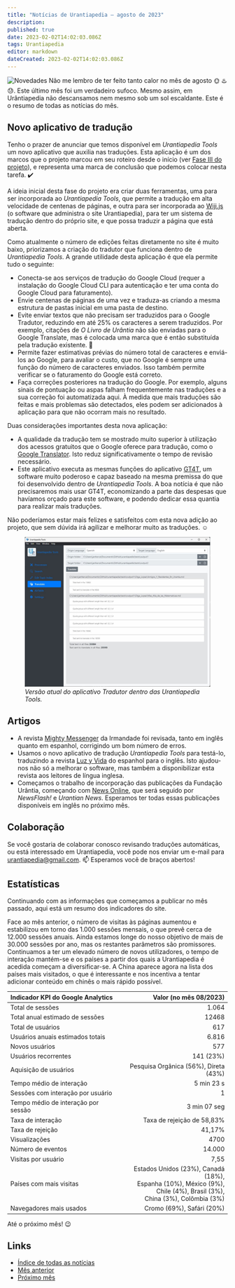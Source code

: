 ```yaml
---
title: "Notícias de Urantiapedia — agosto de 2023"
description: 
published: true
date: 2023-02-02T14:02:03.086Z
tags: Urantiapedia
editor: markdown
dateCreated: 2023-02-02T14:02:03.086Z
---
```


<img src="/_assets/svg/icon-news.svg" alt="Novedades" style="width: 80px;"> Não me lembro de ter feito tanto calor no mês de agosto :sun_with_face: :hotsprings: :sweat:. Este último mês foi um verdadeiro sufoco. Mesmo assim, em Urântiapedia não descansamos nem mesmo sob um sol escaldante. Este é o resumo de todas as notícias do mês. 

## Novo aplicativo de tradução

Tenho o prazer de anunciar que temos disponível em _Urantiapedia Tools_ um novo aplicativo que auxilia nas traduções. Esta aplicação é um dos marcos que o projeto marcou em seu roteiro desde o início (ver [Fase III do projeto](/pt/help/phases#marco-iii-tradutor)), e representa uma marca de conclusão que podemos colocar nesta tarefa. :heavy_check_mark: 

A ideia inicial desta fase do projeto era criar duas ferramentas, uma para ser incorporada ao _Urantiapedia Tools_, que permite a tradução em alta velocidade de centenas de páginas, e outra para ser incorporada ao [Wiji.js](https://js.wiki/) (o software que administra o site Urantiapedia), para ter um sistema de tradução dentro do próprio site, e que possa traduzir a página que está aberta.

Como atualmente o número de edições feitas diretamente no site é muito baixo, priorizamos a criação do tradutor que funciona dentro de _Urantiapedia Tools_. A grande utilidade desta aplicação é que ela permite tudo o seguinte: 
- Conecta-se aos serviços de tradução do Google Cloud (requer a instalação do Google Cloud CLI para autenticação e ter uma conta do Google Cloud para faturamento). 
- Envie centenas de páginas de uma vez e traduza-as criando a mesma estrutura de pastas inicial em uma pasta de destino.
- Evite enviar textos que não precisam ser traduzidos para o Google Tradutor, reduzindo em até 25% os caracteres a serem traduzidos. Por exemplo, citações de _O Livro de Urântia_ não são enviadas para o Google Translate, mas é colocada uma marca que é então substituída pela tradução existente. :clap: 
- Permite fazer estimativas prévias do número total de caracteres e enviá-los ao Google, para avaliar o custo, que no Google é sempre uma função do número de caracteres enviados. Isso também permite verificar se o faturamento do Google está correto.
- Faça correções posteriores na tradução do Google. Por exemplo, alguns sinais de pontuação ou aspas falham frequentemente nas traduções e a sua correção foi automatizada aqui. À medida que mais traduções são feitas e mais problemas são detectados, eles podem ser adicionados à aplicação para que não ocorram mais no resultado. 

Duas considerações importantes desta nova aplicação:
- A qualidade da tradução tem se mostrado muito superior à utilização dos acessos gratuitos que o Google oferece para tradução, como o [Google Translator](https://translate.google.com/). Isto reduz significativamente o tempo de revisão necessário.
- Este aplicativo executa as mesmas funções do aplicativo [GT4T](http://gt4t.net/), um software muito poderoso e capaz baseado na mesma premissa do que foi desenvolvido dentro de _Urantiapedia Tools_. A boa notícia é que não precisaremos mais usar GT4T, economizando a parte das despesas que havíamos orçado para este software, e podendo dedicar essa quantia para realizar mais traduções. 

Não poderíamos estar mais felizes e satisfeitos com esta nova adição ao projeto, que sem dúvida irá agilizar e melhorar muito as traduções. :relaxed: 

<figure id="Sample_fig_1" class="image urantiapedia">
<img src="/image/uptools_translate.jpg">
<figcaption><em>Versão atual do aplicativo Tradutor dentro das Urantiapedia Tools.</em></figcaption>
</figure>

## Artigos

* A revista [Mighty Messenger](/en/index/articles_mighty_messenger) da Irmandade foi revisada, tanto em inglês quanto em espanhol, corrigindo um bom número de erros.
* Usamos o novo aplicativo de tradução _Urantiapedia Tools_ para testá-lo, traduzindo a revista [Luz y Vida](/en/index/articles_luz_y_vida) do espanhol para o inglês. Isto ajudou-nos não só a melhorar o software, mas também a disponibilizar esta revista aos leitores de língua inglesa. 
* Começamos o trabalho de incorporação das publicações da Fundação Urântia, começando com [News Online](/en/index/articles), que será seguido por _NewsFlash!_ e _Urantian News_. Esperamos ter todas essas publicações disponíveis em inglês no próximo mês. 

## Colaboração

Se você gostaria de colaborar conosco revisando traduções automáticas, ou está interessado em Urantiapedia, você pode nos enviar um e-mail para urantiapedia@gmail.com. :mailbox: Esperamos você de braços abertos! 

## Estatísticas 

Continuando com as informações que começamos a publicar no mês passado, aqui está um resumo dos indicadores do site.

Face ao mês anterior, o número de visitas às páginas aumentou e estabilizou em torno das 1.000 sessões mensais, o que prevê cerca de 12.000 sessões anuais. Ainda estamos longe do nosso objetivo de mais de 30.000 sessões por ano, mas os restantes parâmetros são promissores. Continuamos a ter um elevado número de novos utilizadores, o tempo de interação mantém-se e os países a partir dos quais a Urantiapedia é acedida começam a diversificar-se. A China aparece agora na lista dos países mais visitados, o que é interessante e nos incentiva a tentar adicionar conteúdo em chinês o mais rápido possível. 

Indicador KPI do Google Analytics | Valor (no mês 08/2023) 
--- | ---: 
Total de sessões | 1.064 
Total anual estimado de sessões | 12468
Total de usuários | 617 
Usuários anuais estimados totais | 6.816 
Novos usuários | 577 
Usuários recorrentes | 141 (23%) 
Aquisição de usuários | Pesquisa Orgânica (56%), Direta (43%) 
Tempo médio de interação | 5 min 23 s 
Sessões com interação por usuário | 1 
Tempo médio de interação por sessão | 3 min 07 seg 
Taxa de interação | Taxa de rejeição de 58,83% 
Taxa de rejeição | 41,17% 
Visualizações | 4700 
Número de eventos | 14.000 
Visitas por usuário | 7,55 
Países com mais visitas | Estados Unidos (23%), Canadá (18%), <br>Espanha (10%), México (9%), <br>Chile (4%), Brasil (3%), <br>China (3%), Colômbia (3%) 
Navegadores mais usados | Cromo (69%), Safári (20%)

Até o próximo mês! :wink: 

## Links 

- [Índice de todas as notícias](/pt/news) 
- [Mês anterior](/pt/news/2023/07)
- [Próximo mês](/pt/news/2023/09)